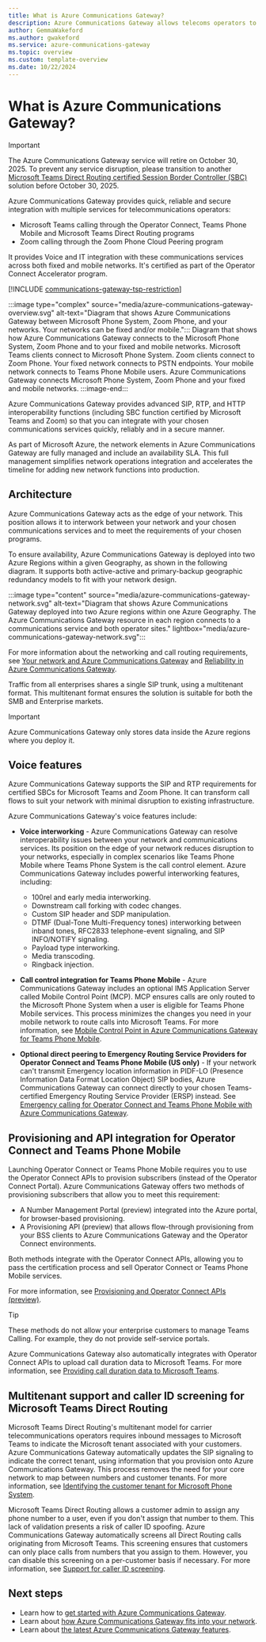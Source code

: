 ```yaml
---
title: What is Azure Communications Gateway?
description: Azure Communications Gateway allows telecoms operators to interoperate with Operator Connect, Teams Phone Mobile, Microsoft Teams Direct Routing, and Zoom Phone.
author: GemmaWakeford
ms.author: gwakeford
ms.service: azure-communications-gateway
ms.topic: overview
ms.custom: template-overview
ms.date: 10/22/2024
---
```


# What is Azure Communications Gateway?

> [!IMPORTANT]
> The Azure Communications Gateway service will retire on October 30, 2025. To prevent any service disruption, please transition to another [Microsoft Teams Direct Routing certified Session Border Controller (SBC)](/microsoftteams/direct-routing-border-controllers) solution before October 30, 2025.

Azure Communications Gateway provides quick, reliable and secure integration with multiple services for telecommunications operators:

- Microsoft Teams calling through the Operator Connect, Teams Phone Mobile and Microsoft Teams Direct Routing programs
- Zoom calling through the Zoom Phone Cloud Peering program

It provides Voice and IT integration with these communications services across both fixed and mobile networks. It's certified as part of the Operator Connect Accelerator program.

[!INCLUDE [communications-gateway-tsp-restriction](includes/communications-gateway-tsp-restriction.md)]

:::image type="complex" source="media/azure-communications-gateway-overview.svg" alt-text="Diagram that shows Azure Communications Gateway between Microsoft Phone System, Zoom Phone, and your networks. Your networks can be fixed and/or mobile.":::
    Diagram that shows how Azure Communications Gateway connects to the Microsoft Phone System, Zoom Phone and to your fixed and mobile networks. Microsoft Teams clients connect to Microsoft Phone System. Zoom clients connect to Zoom Phone. Your fixed network connects to PSTN endpoints. Your mobile network connects to Teams Phone Mobile users. Azure Communications Gateway connects Microsoft Phone System, Zoom Phone and your fixed and mobile networks.
:::image-end:::

Azure Communications Gateway provides advanced SIP, RTP, and HTTP interoperability functions (including SBC function certified by Microsoft Teams and Zoom) so that you can integrate with your chosen communications services quickly, reliably and in a secure manner.

As part of Microsoft Azure, the network elements in Azure Communications Gateway are fully managed and include an availability SLA. This full management simplifies network operations integration and accelerates the timeline for adding new network functions into production.

## Architecture

Azure Communications Gateway acts as the edge of your network. This position allows it to interwork between your network and your chosen communications services and to meet the requirements of your chosen programs.

To ensure availability, Azure Communications Gateway is deployed into two Azure Regions within a given Geography, as shown in the following diagram. It supports both active-active and primary-backup geographic redundancy models to fit with your network design.

:::image type="content" source="media/azure-communications-gateway-network.svg" alt-text="Diagram that shows Azure Communications Gateway deployed into two Azure regions within one Azure Geography. The Azure Communications Gateway resource in each region connects to a communications service and both operator sites." lightbox="media/azure-communications-gateway-network.svg":::

For more information about the networking and call routing requirements, see [Your network and Azure Communications Gateway](role-in-network.md#network-requirements) and [Reliability in Azure Communications Gateway](reliability-communications-gateway.md).

Traffic from all enterprises shares a single SIP trunk, using a multitenant format. This multitenant format ensures the solution is suitable for both the SMB and Enterprise markets.

> [!IMPORTANT]
> Azure Communications Gateway only stores data inside the Azure regions where you deploy it.

## Voice features

Azure Communications Gateway supports the SIP and RTP requirements for certified SBCs for Microsoft Teams and Zoom Phone. It can transform call flows to suit your network with minimal disruption to existing infrastructure.

Azure Communications Gateway's voice features include:

- **Voice interworking** - Azure Communications Gateway can resolve interoperability issues between your network and communications services. Its position on the edge of your network reduces disruption to your networks, especially in complex scenarios like Teams Phone Mobile where Teams Phone System is the call control element. Azure Communications Gateway includes powerful interworking features, including:

  - 100rel and early media interworking.
  - Downstream call forking with codec changes.
  - Custom SIP header and SDP manipulation.
  - DTMF (Dual-Tone Multi-Frequency tones) interworking between inband tones, RFC2833 telephone-event signaling, and SIP INFO/NOTIFY signaling.
  - Payload type interworking.
  - Media transcoding.
  - Ringback injection.

- **Call control integration for Teams Phone Mobile** - Azure Communications Gateway includes an optional IMS Application Server called Mobile Control Point (MCP). MCP ensures calls are only routed to the Microsoft Phone System when a user is eligible for Teams Phone Mobile services. This process minimizes the changes you need in your mobile network to route calls into Microsoft Teams. For more information, see [Mobile Control Point in Azure Communications Gateway for Teams Phone Mobile](mobile-control-point.md).
- **Optional direct peering to Emergency Routing Service Providers for Operator Connect and Teams Phone Mobile (US only)** - If your network can't transmit Emergency location information in PIDF-LO (Presence Information Data Format Location Object) SIP bodies, Azure Communications Gateway can connect directly to your chosen Teams-certified Emergency Routing Service Provider (ERSP) instead. See [Emergency calling for Operator Connect and Teams Phone Mobile with Azure Communications Gateway](emergency-calls-operator-connect.md).

## Provisioning and API integration for Operator Connect and Teams Phone Mobile

Launching Operator Connect or Teams Phone Mobile requires you to use the Operator Connect APIs to provision subscribers (instead of the Operator Connect Portal). Azure Communications Gateway offers two methods of provisioning subscribers that allow you to meet this requirement:

- A Number Management Portal (preview) integrated into the Azure portal, for browser-based provisioning.
- A Provisioning API (preview) that allows flow-through provisioning from your BSS clients to Azure Communications Gateway and the Operator Connect environments.

Both methods integrate with the Operator Connect APIs, allowing you to pass the certification process and sell Operator Connect or Teams Phone Mobile services.

For more information, see [Provisioning and Operator Connect APIs (preview)](interoperability-operator-connect.md#provisioning-and-operator-connect-apis).

> [!TIP]
> These methods do not allow your enterprise customers to manage Teams Calling. For example, they do not provide self-service portals.

Azure Communications Gateway also automatically integrates with Operator Connect APIs to upload call duration data to Microsoft Teams. For more information, see [Providing call duration data to Microsoft Teams](interoperability-operator-connect.md#providing-call-duration-data-to-microsoft-teams).

## Multitenant support and caller ID screening for Microsoft Teams Direct Routing

Microsoft Teams Direct Routing's multitenant model for carrier telecommunications operators requires inbound messages to Microsoft Teams to indicate the Microsoft tenant associated with your customers. Azure Communications Gateway automatically updates the SIP signaling to indicate  the correct tenant, using information that you provision onto Azure Communications Gateway. This process removes the need for your core network to map between numbers and customer tenants. For more information, see [Identifying the customer tenant for Microsoft Phone System](interoperability-teams-direct-routing.md#identifying-the-customer-tenant-for-microsoft-phone-system).

Microsoft Teams Direct Routing allows a customer admin to assign any phone number to a user, even if you don't assign that number to them. This lack of validation presents a risk of caller ID spoofing. Azure Communications Gateway automatically screens all Direct Routing calls originating from Microsoft Teams. This screening ensures that customers can only place calls from numbers that you assign to them. However, you can disable this screening on a per-customer basis if necessary. For more information, see [Support for caller ID screening](interoperability-teams-direct-routing.md#support-for-caller-id-screening).

## Next steps

- Learn how to [get started with Azure Communications Gateway](get-started.md).
- Learn about [how Azure Communications Gateway fits into your network](role-in-network.md).
- Learn about [the latest Azure Communications Gateway features](whats-new.md).
